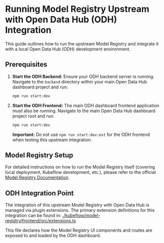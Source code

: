 # Running Model Registry Upstream with Open Data Hub (ODH) Integration

This guide outlines how to run the upstream Model Registry and integrate it with a local Open Data Hub (ODH) development environment.

## Prerequisites

1.  **Start the ODH Backend:**
    Ensure your ODH backend server is running. Navigate to the `backend` directory within your main Open Data Hub dashboard project and run:
    ```bash
    npm run start:dev
    ```

2.  **Start the ODH Frontend:**
    The main ODH dashboard frontend application must also be running. Navigate to the main Open Data Hub dashboard project root and run:
    ```bash
    npm run start:dev
    ```
    **Important:** Do not use `npm run start:dev:ext` for the ODH frontend when testing this upstream integration.

## Model Registry Setup

For detailed instructions on how to run the Model Registry itself (covering local deployment, Kubeflow development, etc.), please refer to the official [Model Registry Documentation](./upstream/kubeflow/model-registry/docs/README.md).

## ODH Integration Point

The integration of this upstream Model Registry with Open Data Hub is managed via plugin extensions. The primary extension definitions for this integration can be found in:
[./kubeflow/model-registry/frontend/src/extensions.ts](./upstream/kubeflow/model-registry/frontend/src/extensions.ts)

This file declares how the Model Registry UI components and routes are exposed to and loaded by the ODH dashboard.
